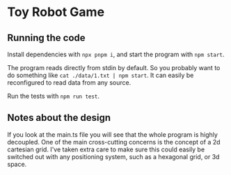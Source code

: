 # Toy Robot Game

## Running the code

Install dependencies with `npx pnpm i`, and start the program with `npm start`.

The program reads directly from stdin by default. So you probably want to do something like `cat ./data/1.txt | npm start`. It can easily be reconfigured to read data from any source.

Run the tests with `npm run test`.

## Notes about the design

If you look at the main.ts file you will see that the whole program is highly decoupled. One of the main cross-cutting concerns is the concept of a 2d cartesian grid. I've taken extra care to make sure this could easily be switched out with any positioning system, such as a hexagonal grid, or 3d space.
